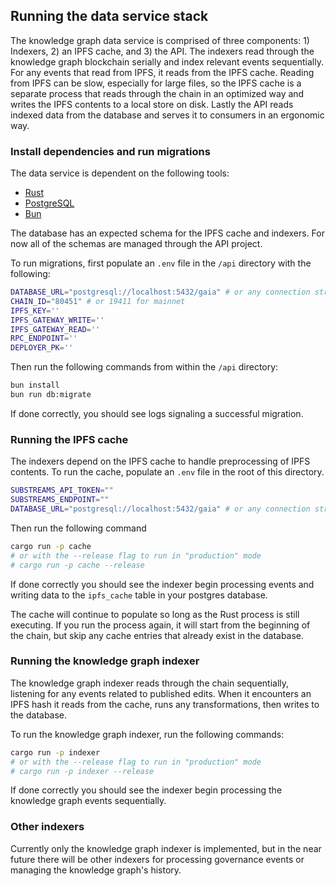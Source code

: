 ## Running the data service stack

The knowledge graph data service is comprised of three components: 1) Indexers, 2) an IPFS cache, and 3) the API. The indexers read through the knowledge graph blockchain serially and index relevant events sequentially. For any events that read from IPFS, it reads from the IPFS cache. Reading from IPFS can be slow, especially for large files, so the IPFS cache is a separate process that reads through the chain in an optimized way and writes the IPFS contents to a local store on disk. Lastly the API reads indexed data from the database and serves it to consumers in an ergonomic way.

### Install dependencies and run migrations

The data service is dependent on the following tools:

- [Rust](https://www.rust-lang.org/)
- [PostgreSQL](https://www.postgresql.org/)
- [Bun](https://bun.sh/)

The database has an expected schema for the IPFS cache and indexers. For now all of the schemas are managed through the API project.

To run migrations, first populate an `.env` file in the `/api` directory with the following:

```sh
DATABASE_URL="postgresql://localhost:5432/gaia" # or any connection string
CHAIN_ID="80451" # or 19411 for mainnet
IPFS_KEY=''
IPFS_GATEWAY_WRITE=''
IPFS_GATEWAY_READ=''
RPC_ENDPOINT=''
DEPLOYER_PK=''
```

Then run the following commands from within the `/api` directory:

```sh
bun install
bun run db:migrate
```

If done correctly, you should see logs signaling a successful migration.

### Running the IPFS cache

The indexers depend on the IPFS cache to handle preprocessing of IPFS contents. To run the cache, populate an `.env` file in the root of this directory.

```sh
SUBSTREAMS_API_TOKEN=""
SUBSTREAMS_ENDPOINT=""
DATABASE_URL="postgresql://localhost:5432/gaia" # or any connection string
```

Then run the following command

```sh
cargo run -p cache
# or with the --release flag to run in "production" mode
# cargo run -p cache --release
```

If done correctly you should see the indexer begin processing events and writing data to the `ipfs_cache` table in your postgres database.

The cache will continue to populate so long as the Rust process is still executing. If you run the process again, it will start from the beginning of the chain, but skip any cache entries that already exist in the database.

### Running the knowledge graph indexer

The knowledge graph indexer reads through the chain sequentially, listening for any events related to published edits. When it encounters an IPFS hash it reads from the cache, runs any transformations, then writes to the database.

To run the knowledge graph indexer, run the following commands:

```sh
cargo run -p indexer
# or with the --release flag to run in "production" mode
# cargo run -p indexer --release
```

If done correctly you should see the indexer begin processing the knowledge graph events sequentially.

### Other indexers

Currently only the knowledge graph indexer is implemented, but in the near future there will be other indexers for processing governance events or managing the knowledge graph's history.
